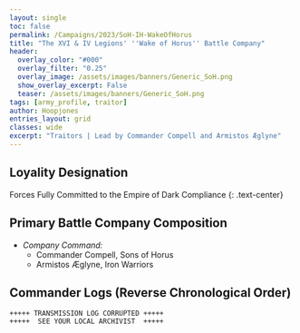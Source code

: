 ```yaml
---
layout: single
toc: false
permalink: /Campaigns/2023/SoH-IH-WakeOfHorus
title: "The XVI & IV Legions' ''Wake of Horus'' Battle Company"
header:
  overlay_color: "#000"
  overlay_filter: "0.25"
  overlay_image: /assets/images/banners/Generic_SoH.png
  show_overlay_excerpt: False
  teaser: /assets/images/banners/Generic_SoH.png
tags: [army_profile, traitor]
author: Hoopjones
entries_layout: grid
classes: wide
excerpt: "Traitors | Lead by Commander Compell and Armistos Æglyne"
---
```


## Loyality Designation
Forces Fully Committed to the Empire of Dark Compliance
{: .text-center}

## Primary Battle Company Composition
- *Company Command:* 
  - Commander Compell, Sons of Horus
  - Armistos Æglyne, Iron Warriors

## Commander Logs (Reverse Chronological Order)

```
+++++ TRANSMISSION LOG CORRUPTED +++++
+++++  SEE YOUR LOCAL ARCHIVIST  +++++
```